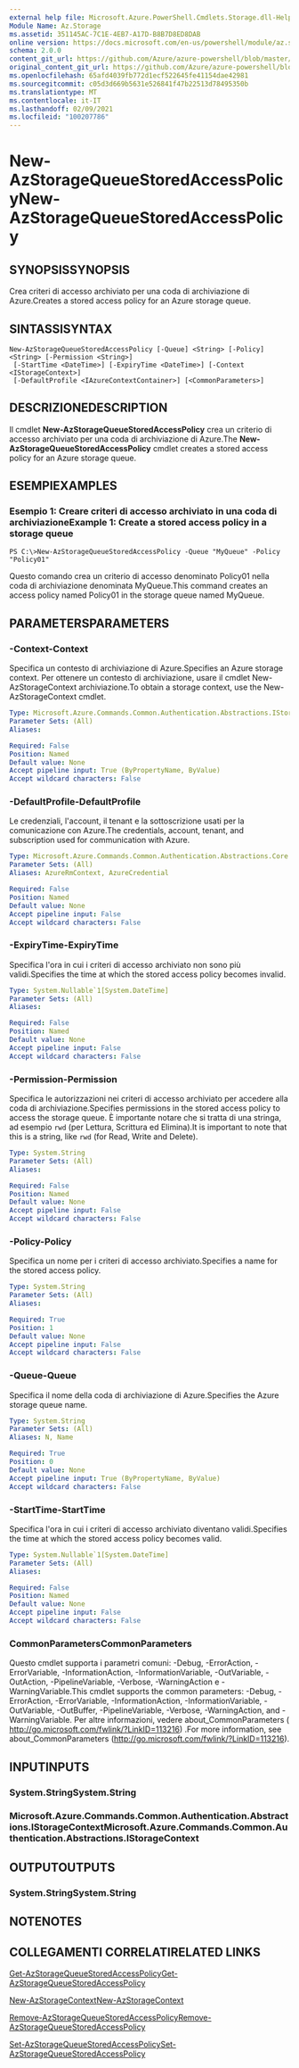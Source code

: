 ```yaml
---
external help file: Microsoft.Azure.PowerShell.Cmdlets.Storage.dll-Help.xml
Module Name: Az.Storage
ms.assetid: 351145AC-7C1E-4EB7-A17D-B8B7D8ED8DAB
online version: https://docs.microsoft.com/en-us/powershell/module/az.storage/new-azstoragequeuestoredaccesspolicy
schema: 2.0.0
content_git_url: https://github.com/Azure/azure-powershell/blob/master/src/Storage/Storage.Management/help/New-AzStorageQueueStoredAccessPolicy.md
original_content_git_url: https://github.com/Azure/azure-powershell/blob/master/src/Storage/Storage.Management/help/New-AzStorageQueueStoredAccessPolicy.md
ms.openlocfilehash: 65afd4039fb772d1ecf522645fe41154dae42981
ms.sourcegitcommit: c05d3d669b5631e526841f47b22513d78495350b
ms.translationtype: MT
ms.contentlocale: it-IT
ms.lasthandoff: 02/09/2021
ms.locfileid: "100207786"
---
```

# <span data-ttu-id="acd95-101">New-AzStorageQueueStoredAccessPolicy</span><span class="sxs-lookup"><span data-stu-id="acd95-101">New-AzStorageQueueStoredAccessPolicy</span></span>

## <span data-ttu-id="acd95-102">SYNOPSIS</span><span class="sxs-lookup"><span data-stu-id="acd95-102">SYNOPSIS</span></span>
<span data-ttu-id="acd95-103">Crea criteri di accesso archiviato per una coda di archiviazione di Azure.</span><span class="sxs-lookup"><span data-stu-id="acd95-103">Creates a stored access policy for an Azure storage queue.</span></span>

## <span data-ttu-id="acd95-104">SINTASSI</span><span class="sxs-lookup"><span data-stu-id="acd95-104">SYNTAX</span></span>

```
New-AzStorageQueueStoredAccessPolicy [-Queue] <String> [-Policy] <String> [-Permission <String>]
 [-StartTime <DateTime>] [-ExpiryTime <DateTime>] [-Context <IStorageContext>]
 [-DefaultProfile <IAzureContextContainer>] [<CommonParameters>]
```

## <span data-ttu-id="acd95-105">DESCRIZIONE</span><span class="sxs-lookup"><span data-stu-id="acd95-105">DESCRIPTION</span></span>
<span data-ttu-id="acd95-106">Il cmdlet **New-AzStorageQueueStoredAccessPolicy** crea un criterio di accesso archiviato per una coda di archiviazione di Azure.</span><span class="sxs-lookup"><span data-stu-id="acd95-106">The **New-AzStorageQueueStoredAccessPolicy** cmdlet creates a stored access policy for an Azure storage queue.</span></span>

## <span data-ttu-id="acd95-107">ESEMPI</span><span class="sxs-lookup"><span data-stu-id="acd95-107">EXAMPLES</span></span>

### <span data-ttu-id="acd95-108">Esempio 1: Creare criteri di accesso archiviato in una coda di archiviazione</span><span class="sxs-lookup"><span data-stu-id="acd95-108">Example 1: Create a stored access policy in a storage queue</span></span>
```
PS C:\>New-AzStorageQueueStoredAccessPolicy -Queue "MyQueue" -Policy "Policy01"
```

<span data-ttu-id="acd95-109">Questo comando crea un criterio di accesso denominato Policy01 nella coda di archiviazione denominata MyQueue.</span><span class="sxs-lookup"><span data-stu-id="acd95-109">This command creates an access policy named Policy01 in the storage queue named MyQueue.</span></span>

## <span data-ttu-id="acd95-110">PARAMETERS</span><span class="sxs-lookup"><span data-stu-id="acd95-110">PARAMETERS</span></span>

### <span data-ttu-id="acd95-111">-Context</span><span class="sxs-lookup"><span data-stu-id="acd95-111">-Context</span></span>
<span data-ttu-id="acd95-112">Specifica un contesto di archiviazione di Azure.</span><span class="sxs-lookup"><span data-stu-id="acd95-112">Specifies an Azure storage context.</span></span>
<span data-ttu-id="acd95-113">Per ottenere un contesto di archiviazione, usare il cmdlet New-AzStorageContext archiviazione.</span><span class="sxs-lookup"><span data-stu-id="acd95-113">To obtain a storage context, use the New-AzStorageContext cmdlet.</span></span>

```yaml
Type: Microsoft.Azure.Commands.Common.Authentication.Abstractions.IStorageContext
Parameter Sets: (All)
Aliases:

Required: False
Position: Named
Default value: None
Accept pipeline input: True (ByPropertyName, ByValue)
Accept wildcard characters: False
```

### <span data-ttu-id="acd95-114">-DefaultProfile</span><span class="sxs-lookup"><span data-stu-id="acd95-114">-DefaultProfile</span></span>
<span data-ttu-id="acd95-115">Le credenziali, l'account, il tenant e la sottoscrizione usati per la comunicazione con Azure.</span><span class="sxs-lookup"><span data-stu-id="acd95-115">The credentials, account, tenant, and subscription used for communication with Azure.</span></span>

```yaml
Type: Microsoft.Azure.Commands.Common.Authentication.Abstractions.Core.IAzureContextContainer
Parameter Sets: (All)
Aliases: AzureRmContext, AzureCredential

Required: False
Position: Named
Default value: None
Accept pipeline input: False
Accept wildcard characters: False
```

### <span data-ttu-id="acd95-116">-ExpiryTime</span><span class="sxs-lookup"><span data-stu-id="acd95-116">-ExpiryTime</span></span>
<span data-ttu-id="acd95-117">Specifica l'ora in cui i criteri di accesso archiviato non sono più validi.</span><span class="sxs-lookup"><span data-stu-id="acd95-117">Specifies the time at which the stored access policy becomes invalid.</span></span>

```yaml
Type: System.Nullable`1[System.DateTime]
Parameter Sets: (All)
Aliases:

Required: False
Position: Named
Default value: None
Accept pipeline input: False
Accept wildcard characters: False
```

### <span data-ttu-id="acd95-118">-Permission</span><span class="sxs-lookup"><span data-stu-id="acd95-118">-Permission</span></span>
<span data-ttu-id="acd95-119">Specifica le autorizzazioni nei criteri di accesso archiviato per accedere alla coda di archiviazione.</span><span class="sxs-lookup"><span data-stu-id="acd95-119">Specifies permissions in the stored access policy to access the storage queue.</span></span>
<span data-ttu-id="acd95-120">È importante notare che si tratta di una stringa, ad esempio `rwd` (per Lettura, Scrittura ed Elimina).</span><span class="sxs-lookup"><span data-stu-id="acd95-120">It is important to note that this is a string, like `rwd` (for Read, Write and Delete).</span></span>

```yaml
Type: System.String
Parameter Sets: (All)
Aliases:

Required: False
Position: Named
Default value: None
Accept pipeline input: False
Accept wildcard characters: False
```

### <span data-ttu-id="acd95-121">-Policy</span><span class="sxs-lookup"><span data-stu-id="acd95-121">-Policy</span></span>
<span data-ttu-id="acd95-122">Specifica un nome per i criteri di accesso archiviato.</span><span class="sxs-lookup"><span data-stu-id="acd95-122">Specifies a name for the stored access policy.</span></span>

```yaml
Type: System.String
Parameter Sets: (All)
Aliases:

Required: True
Position: 1
Default value: None
Accept pipeline input: False
Accept wildcard characters: False
```

### <span data-ttu-id="acd95-123">-Queue</span><span class="sxs-lookup"><span data-stu-id="acd95-123">-Queue</span></span>
<span data-ttu-id="acd95-124">Specifica il nome della coda di archiviazione di Azure.</span><span class="sxs-lookup"><span data-stu-id="acd95-124">Specifies the Azure storage queue name.</span></span>

```yaml
Type: System.String
Parameter Sets: (All)
Aliases: N, Name

Required: True
Position: 0
Default value: None
Accept pipeline input: True (ByPropertyName, ByValue)
Accept wildcard characters: False
```

### <span data-ttu-id="acd95-125">-StartTime</span><span class="sxs-lookup"><span data-stu-id="acd95-125">-StartTime</span></span>
<span data-ttu-id="acd95-126">Specifica l'ora in cui i criteri di accesso archiviato diventano validi.</span><span class="sxs-lookup"><span data-stu-id="acd95-126">Specifies the time at which the stored access policy becomes valid.</span></span>

```yaml
Type: System.Nullable`1[System.DateTime]
Parameter Sets: (All)
Aliases:

Required: False
Position: Named
Default value: None
Accept pipeline input: False
Accept wildcard characters: False
```

### <span data-ttu-id="acd95-127">CommonParameters</span><span class="sxs-lookup"><span data-stu-id="acd95-127">CommonParameters</span></span>
<span data-ttu-id="acd95-128">Questo cmdlet supporta i parametri comuni: -Debug, -ErrorAction, -ErrorVariable, -InformationAction, -InformationVariable, -OutVariable, -OutAction, -PipelineVariable, -Verbose, -WarningAction e -WarningVariable.</span><span class="sxs-lookup"><span data-stu-id="acd95-128">This cmdlet supports the common parameters: -Debug, -ErrorAction, -ErrorVariable, -InformationAction, -InformationVariable, -OutVariable, -OutBuffer, -PipelineVariable, -Verbose, -WarningAction, and -WarningVariable.</span></span> <span data-ttu-id="acd95-129">Per altre informazioni, vedere about_CommonParameters ( http://go.microsoft.com/fwlink/?LinkID=113216) .</span><span class="sxs-lookup"><span data-stu-id="acd95-129">For more information, see about_CommonParameters (http://go.microsoft.com/fwlink/?LinkID=113216).</span></span>

## <span data-ttu-id="acd95-130">INPUT</span><span class="sxs-lookup"><span data-stu-id="acd95-130">INPUTS</span></span>

### <span data-ttu-id="acd95-131">System.String</span><span class="sxs-lookup"><span data-stu-id="acd95-131">System.String</span></span>

### <span data-ttu-id="acd95-132">Microsoft.Azure.Commands.Common.Authentication.Abstractions.IStorageContext</span><span class="sxs-lookup"><span data-stu-id="acd95-132">Microsoft.Azure.Commands.Common.Authentication.Abstractions.IStorageContext</span></span>

## <span data-ttu-id="acd95-133">OUTPUT</span><span class="sxs-lookup"><span data-stu-id="acd95-133">OUTPUTS</span></span>

### <span data-ttu-id="acd95-134">System.String</span><span class="sxs-lookup"><span data-stu-id="acd95-134">System.String</span></span>

## <span data-ttu-id="acd95-135">NOTE</span><span class="sxs-lookup"><span data-stu-id="acd95-135">NOTES</span></span>

## <span data-ttu-id="acd95-136">COLLEGAMENTI CORRELATI</span><span class="sxs-lookup"><span data-stu-id="acd95-136">RELATED LINKS</span></span>

[<span data-ttu-id="acd95-137">Get-AzStorageQueueStoredAccessPolicy</span><span class="sxs-lookup"><span data-stu-id="acd95-137">Get-AzStorageQueueStoredAccessPolicy</span></span>](./Get-AzStorageQueueStoredAccessPolicy.md)

[<span data-ttu-id="acd95-138">New-AzStorageContext</span><span class="sxs-lookup"><span data-stu-id="acd95-138">New-AzStorageContext</span></span>](./New-AzStorageContext.md)

[<span data-ttu-id="acd95-139">Remove-AzStorageQueueStoredAccessPolicy</span><span class="sxs-lookup"><span data-stu-id="acd95-139">Remove-AzStorageQueueStoredAccessPolicy</span></span>](./Remove-AzStorageQueueStoredAccessPolicy.md)

[<span data-ttu-id="acd95-140">Set-AzStorageQueueStoredAccessPolicy</span><span class="sxs-lookup"><span data-stu-id="acd95-140">Set-AzStorageQueueStoredAccessPolicy</span></span>](./Set-AzStorageQueueStoredAccessPolicy.md)


